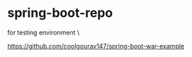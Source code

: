 # spring-boot-repo
for testing environment \




https://github.com/coolgourav147/spring-boot-war-example
